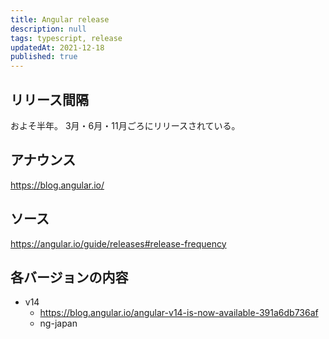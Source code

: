 ```yaml
---
title: Angular release
description: null
tags: typescript, release
updatedAt: 2021-12-18
published: true
---
```


## リリース間隔

およそ半年。
3月・6月・11月ごろにリリースされている。

## アナウンス

https://blog.angular.io/

## ソース

https://angular.io/guide/releases#release-frequency

## 各バージョンの内容

- v14
  - https://blog.angular.io/angular-v14-is-now-available-391a6db736af
  - ng-japan
